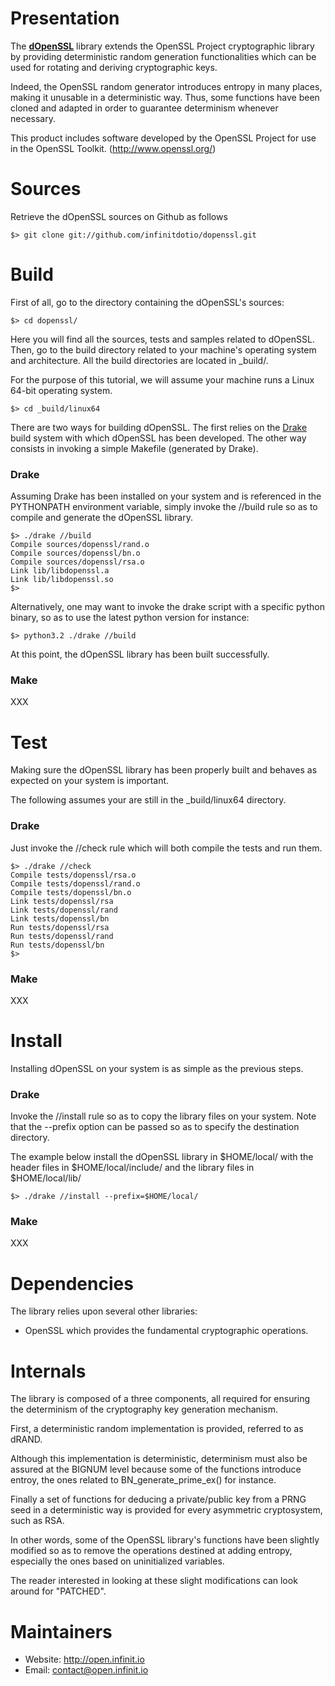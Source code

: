# Presentation

The [**dOpenSSL**](http://open.infinit.io/dopenssl) library extends the OpenSSL
Project cryptographic library by providing deterministic random generation
functionalities which can be used for rotating and deriving cryptographic keys.

Indeed, the OpenSSL random generator introduces entropy in many places,
making it unusable in a deterministic way. Thus, some functions have been
cloned and adapted in order to guarantee determinism whenever necessary.

This product includes software developed by the OpenSSL Project for use
in the OpenSSL Toolkit. (http://www.openssl.org/)

# Sources

Retrieve the dOpenSSL sources on Github as follows

    $> git clone git://github.com/infinitdotio/dopenssl.git

# Build

First of all, go to the directory containing the dOpenSSL's sources:

    $> cd dopenssl/

Here you will find all the sources, tests and samples related to dOpenSSL.
Then, go to the build directory related to your machine's operating system and
architecture. All the build directories are located in _build/.

For the purpose of this tutorial, we will assume your machine runs a Linux
64-bit operating system.

    $> cd _build/linux64

There are two ways for building dOpenSSL. The first relies on the
[Drake](http://open.infinit.io/drake) build system with which dOpenSSL has
been developed. The other way consists in invoking a simple Makefile
(generated by Drake).

### Drake

Assuming Drake has been installed on your system and is referenced in the
PYTHONPATH environment variable, simply invoke the //build rule so as to compile
and generate the dOpenSSL library.

    $> ./drake //build
    Compile sources/dopenssl/rand.o
    Compile sources/dopenssl/bn.o
    Compile sources/dopenssl/rsa.o
    Link lib/libdopenssl.a
    Link lib/libdopenssl.so
    $>

Alternatively, one may want to invoke the drake script with a specific python
binary, so as to use the latest python version for instance:

    $> python3.2 ./drake //build

At this point, the dOpenSSL library has been built successfully.

### Make

XXX

# Test

Making sure the dOpenSSL library has been properly built and behaves as expected
on your system is important.

The following assumes your are still in the _build/linux64 directory.

### Drake

Just invoke the //check rule which will both compile the tests and run them.

    $> ./drake //check
    Compile tests/dopenssl/rsa.o
    Compile tests/dopenssl/rand.o
    Compile tests/dopenssl/bn.o
    Link tests/dopenssl/rsa
    Link tests/dopenssl/rand
    Link tests/dopenssl/bn
    Run tests/dopenssl/rsa
    Run tests/dopenssl/rand
    Run tests/dopenssl/bn
    $>

### Make

XXX

# Install

Installing dOpenSSL on your system is as simple as the previous steps.

### Drake

Invoke the //install rule so as to copy the library files on your system. Note
that the --prefix option can be passed so as to specify the destination
directory.

The example below install the dOpenSSL library in $HOME/local/ with the header
files in $HOME/local/include/ and the library files in $HOME/local/lib/

    $> ./drake //install --prefix=$HOME/local/

### Make

XXX

# Dependencies

The library relies upon several other libraries:

 * OpenSSL which provides the fundamental cryptographic operations.

# Internals

The library is composed of a three components, all required for ensuring the
determinism of the cryptography key generation mechanism.

First, a deterministic random implementation is provided, referred to as dRAND.

Although this implementation is deterministic, determinism must also be assured
at the BIGNUM level because some of the functions introduce entroy, the ones
related to BN_generate_prime_ex() for instance.

Finally a set of functions for deducing a private/public key from a PRNG seed
in a deterministic way is provided for every asymmetric cryptosystem, such as
RSA.

In other words, some of the OpenSSL library's functions have been slightly
modified so as to remove the operations destined at adding entropy, especially
the ones based on uninitialized variables.

The reader interested in looking at these slight modifications can look around
for "PATCHED".

# Maintainers

 * Website: http://open.infinit.io
 * Email: contact@open.infinit.io
